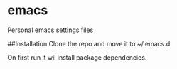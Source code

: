 # emacs
Personal emacs settings files

##Installation
Clone the repo and move it to ~/.emacs.d 

On first run it wil install package dependencies.  
